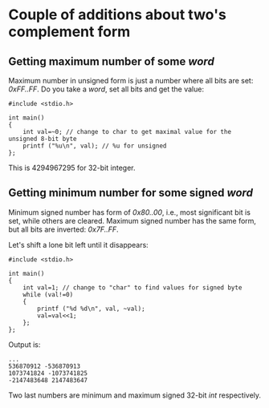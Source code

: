 # Couple of additions about two's complement form

## Getting maximum number of some *word*

Maximum number in unsigned form is just a number where all bits are set: *0xFF..FF*.
Do you take a *word*, set all bits and get the value:

	#include <stdio.h>

	int main()
	{
		int val=~0; // change to char to get maximal value for the unsigned 8-bit byte
		printf ("%u\n", val); // %u for unsigned
	};

This is 4294967295 for 32-bit integer.

## Getting minimum number for some signed *word*

Minimum signed number has form of *0x80..00*, i.e., most significant bit is set, while others are cleared.
Maximum signed number has the same form, but all bits are inverted: *0x7F..FF*.

Let's shift a lone bit left until it disappears:

	#include <stdio.h>

	int main()
	{
		int val=1; // change to "char" to find values for signed byte
		while (val!=0)
		{
			printf ("%d %d\n", val, ~val);
			val=val<<1;
		};
	};

Output is:

	...
	536870912 -536870913
	1073741824 -1073741825
	-2147483648 2147483647

Two last numbers are minimum and maximum signed 32-bit *int* respectively.

